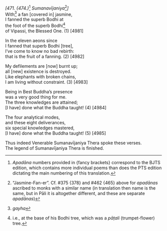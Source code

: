 *\[471. {474.}*[^1] *Sumanavījaniya*[^2]*\]*  
With[^3] a fan \[covered in\] jasmine,  
I fanned the superb Bodhi at  
the foot of the superb Bodhi[^4]  
of Vipassi, the Blessed One. (1) \[4981\]

In the eleven aeons since  
I fanned that superb Bodhi \[tree\],  
I’ve come to know no bad rebirth:  
that is the fruit of a fanning. (2) \[4982\]

My defilements are \[now\] burnt up;  
all \[new\] existence is destroyed.  
Like elephants with broken chains,  
I am living without constraint. (3) \[4983\]

Being in Best Buddha’s presence  
was a very good thing for me.  
The three knowledges are attained;  
\[I have\] done what the Buddha taught! (4) \[4984\]

The four analytical modes,  
and these eight deliverances,  
six special knowledges mastered,  
\[I have\] done what the Buddha taught! (5) \[4985\]

Thus indeed Venerable Sumanavījaniya Thera spoke these verses.  
The legend of Sumanavījaniya Thera is finished.

[^1]: *Apadāna* numbers provided in {fancy brackets} correspond to the
    BJTS edition, which contains more individual poems than does the PTS
    edition dictating the main numbering of this translation.

[^2]: “Jasmine-Fan-er”. Cf. \#375 {378} and \#462 {465} above for
    *apadānas* ascribed to monks with a similar name (in translation
    then name is the same, but in Pāli it is altogether different, and
    these are separate *apadānas*)

[^3]: *gayha*

[^4]: i.e., at the base of his Bodhi tree, which was a *pāṭali*
    (trumpet-flower) tree.
